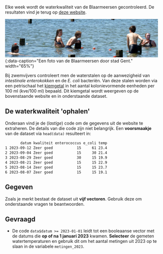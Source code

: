Elke week wordt de waterkwaliteit van de Blaarmeersen gecontroleerd. De resultaten vind je terug op <a href="https://kwaliteitzwemwater.be/nl/blaarmeersen/blaarmeersen-zwemsportzone-gent?page=0">deze website</a>.

![Een foto van de Blaarmeersen door stad Gent.](media/blaarmeersen.jpg "Een foto van de Blaarmeersen door stad Gent."){:data-caption="Een foto van de Blaarmeersen door stad Gent." width="65%"}

Bij zwemvijvers controleert men de waterstalen op de aanwezigheid van *intestinale enterokokken* en de *E. coli* bacteriën. Van deze stalen worden via een petrischaal het <a href="https://nl.wikipedia.org/wiki/Kiemgetal" target="_blank">kiemgetal</a> in het aantal kolonievormende eenheden per 100 ml (kve/100 ml) bepaald. Dit kiemgetal wordt weergeven op de bovenstaande website en in onderstaande dataset.

## De waterkwaliteit 'ophalen'

Onderaan vind je de (*lastige*) code om de gegevens uit de website te extraheren. De details van die code zijn niet belangrijk. Een **voorsmaakje** van de dataset via `head(data)` resulteert in:

```
       datum kwaliteit enterococcus e_coli temp
1 2023-09-12 Zeer goed           15     61 23.4
2 2023-09-04 Zeer goed           15     30 21.4
3 2023-08-29 Zeer goed           30     15 19.9
4 2023-08-21 Zeer goed           15     15 22.9
5 2023-08-14 Zeer goed           15     15 23.7
6 2023-08-07 Zeer goed           15     15 19.1
```

## Gegeven

Zoals je merkt bestaat de dataset uit **vijf vectoren**. Gebruik deze om onderstaande vragen te beantwoorden.

## Gevraagd

- De code `data$datum >= 2023-01-01` leidt tot een booleaanse vector met de datums die **op of na 1 januari 2023** kwamen. **Selecteer** de gemeten watertemperaturen en gebruik dit om het aantal metingen uit 2023 op te slaan in de variabele `metingen_2023`.